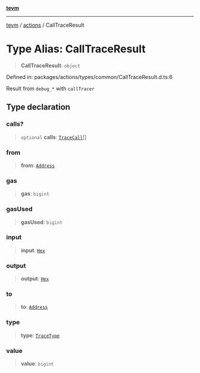 [**tevm**](../../README.md)

***

[tevm](../../modules.md) / [actions](../README.md) / CallTraceResult

# Type Alias: CallTraceResult

> **CallTraceResult**: `object`

Defined in: packages/actions/types/common/CallTraceResult.d.ts:6

Result from `debug_*` with `callTracer`

## Type declaration

### calls?

> `optional` **calls**: [`TraceCall`](../../index/type-aliases/TraceCall.md)[]

### from

> **from**: [`Address`](Address.md)

### gas

> **gas**: `bigint`

### gasUsed

> **gasUsed**: `bigint`

### input

> **input**: [`Hex`](Hex.md)

### output

> **output**: [`Hex`](Hex.md)

### to

> **to**: [`Address`](Address.md)

### type

> **type**: [`TraceType`](TraceType.md)

### value

> **value**: `bigint`
